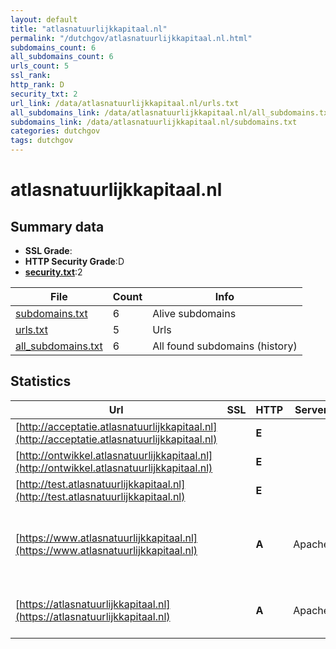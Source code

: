 ```yaml
---
layout: default
title: "atlasnatuurlijkkapitaal.nl"
permalink: "/dutchgov/atlasnatuurlijkkapitaal.nl.html"
subdomains_count: 6
all_subdomains_count: 6
urls_count: 5
ssl_rank: 
http_rank: D
security_txt: 2
url_link: /data/atlasnatuurlijkkapitaal.nl/urls.txt
all_subdomains_link: /data/atlasnatuurlijkkapitaal.nl/all_subdomains.txt
subdomains_link: /data/atlasnatuurlijkkapitaal.nl/subdomains.txt
categories: dutchgov
tags: dutchgov
---
```



# atlasnatuurlijkkapitaal.nl
## Summary data


 - **SSL Grade**:
 - **HTTP Security Grade**:D
 - **[security.txt](https://www.digitaleoverheid.nl/nieuws/standaard-security-txt-nu-verplicht-voor-overheid/)**:2


| File       | Count | Info |
|------------|-------|------|
|[subdomains.txt](/DutchGovScope/data/atlasnatuurlijkkapitaal.nl/subdomains.txt)|6|Alive subdomains|
|[urls.txt](/DutchGovScope/data/atlasnatuurlijkkapitaal.nl/urls.txt)|5|Urls|
|[all_subdomains.txt](/DutchGovScope/data/atlasnatuurlijkkapitaal.nl/all_subdomains.txt)|6|All found subdomains (history)|


## Statistics


| Url | SSL | HTTP | Server | Cookie | HSTS | CORS | CTO | CSP | XFO | XXP | RP |FP| Tech |Title |
|--------|-------|-------|------|------|------|------|------|------|------|------|------|------|------|------|
|[http://acceptatie.atlasnatuurlijkkapitaal.nl](http://acceptatie.atlasnatuurlijkkapitaal.nl)| | **E**|| | | | | | | | :white_check_mark: | |||
|[http://ontwikkel.atlasnatuurlijkkapitaal.nl](http://ontwikkel.atlasnatuurlijkkapitaal.nl)| | **E**|| | | | | | | | :white_check_mark: | |||
|[http://test.atlasnatuurlijkkapitaal.nl](http://test.atlasnatuurlijkkapitaal.nl)| | **E**|| | | | | | | | :white_check_mark: | |||
|[https://www.atlasnatuurlijkkapitaal.nl](https://www.atlasnatuurlijkkapitaal.nl)| | **A**|Apache| |:white_check_mark: | | | | :white_check_mark: | :white_check_mark: | :white_check_mark: | |Apache HTTP Server Drupal HSTS PHP|Atlas Natuurlijk...|
|[https://atlasnatuurlijkkapitaal.nl](https://atlasnatuurlijkkapitaal.nl)| | **A**|Apache| |:white_check_mark: | | | | :white_check_mark: | :white_check_mark: | :white_check_mark: | |Apache HTTP Server HSTS|301 Moved Perman...|

